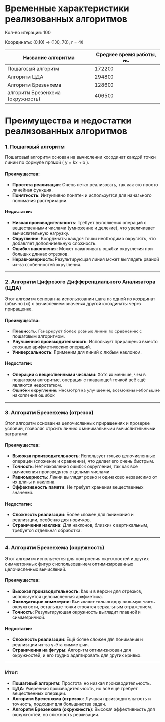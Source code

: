 # Временные характеристики реализованных алгоритмов

Кол-во итераций: 100

Координаты: (0,10) -> (100, 70), r = 40 

| Название алгоритма               | Среднее время работы, нс |
|----------------------------------|--------------------------|
| Пошаговый алгоритм               | 172200                   |
| Алгоритм ЦДА                     | 294800                   |
| Алгоритм Брезенхема              | 128600                   |
| алгоритм Брезенхема (окружность) | 406500                   |

# Преимущества и недостатки реализованных алгоритмов

### 1. **Пошаговый алгоритм**
Пошаговый алгоритм основан на вычислении координат каждой точки линии по формуле прямой \( y = kx + b \).

#### Преимущества:
- **Простота реализации**: Очень легко реализовать, так как это просто линейная функция.
- **Понятность**: Интуитивно понятен и используется для начального понимания растеризации.

#### Недостатки:
- **Низкая производительность**: Требует выполнения операций с вещественными числами (умножение и деление), что увеличивает вычислительную нагрузку.
- **Округление**: Координаты каждой точки необходимо округлять, что добавляет дополнительную сложность.
- **Ошибки накопления**: Может накапливать ошибки округления при больших длинах отрезков.
- **Неравномерность**: Результирующая линия может выглядеть рваной из-за особенностей округления.

---

### 2. **Алгоритм Цифрового Дифференциального Анализатора (ЦДА)**

Этот алгоритм основан на использовании шага по одной из координат (обычно \(x\)) с вычислением значения другой координаты через приращение.

#### Преимущества:
- **Плавность**: Генерирует более ровные линии по сравнению с пошаговым алгоритмом.
- **Улучшенная производительность**: Использует приращения вместо сложных арифметических операций.
- **Универсальность**: Применим для линий с любым наклоном.

#### Недостатки:
- **Операции с вещественными числами**: Хотя их меньше, чем в пошаговом алгоритме, операции с плавающей точкой всё ещё являются недостатком.
- **Ошибки округления**: Несмотря на улучшение, возможны небольшие накопления ошибок.

---

### 3. **Алгоритм Брезенхема (отрезок)**

Этот алгоритм основан на целочисленных приращениях и проверке условий, позволяя строить линию с минимальными вычислительными затратами.

#### Преимущества:
- **Высокая производительность**: Использует только целочисленные операции (сложение и сравнение), что делает его очень быстрым.
- **Точность**: Нет накопления ошибок округления, так как все вычисления производятся с целыми числами.
- **Равномерность**: Линии выглядят ровно и одинаково независимо от их длины и наклона.
- **Эффективность памяти**: Не требует хранения вещественных значений.

#### Недостатки:
- **Сложность реализации**: Более сложен для понимания и реализации, особенно для новичков.
- **Ограничения наклона**: Для наклонов, близких к вертикальным, требуется отдельная обработка.

---

### 4. **Алгоритм Брезенхема (окружность)**

Этот алгоритм используется для построения окружностей и других симметричных фигур с использованием оптимизированных целочисленных вычислений.

#### Преимущества:
- **Высокая производительность**: Как и в версии для отрезков, используется целочисленная арифметика.
- **Эксплуатация симметрии**: Вычисляет только одну восьмую часть окружности, остальные точки строятся зеркальным отражением.
- **Точность**: Результирующая окружность выглядит плавной и симметричной.

#### Недостатки:
- **Сложность реализации**: Ещё более сложен для понимания и реализации из-за учёта симметрии.
- **Ограничения на фигуры**: Алгоритм оптимизирован для окружностей, и его трудно адаптировать для других кривых.

--- 

### Итог:
- **Пошаговый алгоритм**: Простота, но низкая производительность.
- **ЦДА**: Умеренная производительность, но всё ещё требует вещественных операций.
- **Алгоритм Брезенхема (отрезок)**: Лучшая производительность и точность, подходит для большинства задач.
- **Алгоритм Брезенхема (окружность)**: Высокая эффективность для окружностей, но сложность реализации.
